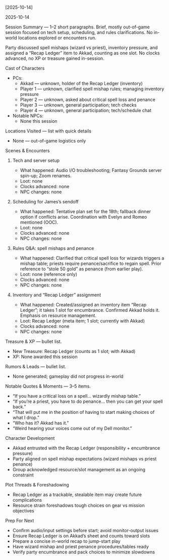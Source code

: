 [2025-10-14]

2025-10-14

Session Summary — 1–2 short paragraphs.
Brief, mostly out-of-game session focused on tech setup, scheduling, and rules clarifications. No in-world locations explored or encounters run.

Party discussed spell mishaps (wizard vs priest), inventory pressure, and assigned a “Recap Ledger” item to Akkad, counting as one slot. No clocks advanced, no XP or treasure gained in-session.

Cast of Characters
- PCs:
  - Akkad — unknown, holder of the Recap Ledger (inventory)
  - Player 1 — unknown, clarified spell mishap rules; managing inventory pressure
  - Player 2 — unknown, asked about critical spell loss and penance
  - Player 3 — unknown, general participation; tech checks
  - Player 4 — unknown, general participation; tech/schedule chat
- Notable NPCs:
  - None this session

Locations Visited — list with quick details
- None — out-of-game logistics only

Scenes & Encounters
1) Tech and server setup
   - What happened: Audio I/O troubleshooting; Fantasy Grounds server spin-up; Zoom renames.
   - Loot: none
   - Clocks advanced: none
   - NPC changes: none

2) Scheduling for James’s sendoff
   - What happened: Tentative plan set for the 18th; fallback dinner option if conflicts arise. Coordination with Evelyn and Romeo mentioned (OOC).
   - Loot: none
   - Clocks advanced: none
   - NPC changes: none

3) Rules Q&A: spell mishaps and penance
   - What happened: Clarified that critical spell loss for wizards triggers a mishap table; priests require penance/sacrifice to regain spell. Prior reference to “stole 50 gold” as penance (from earlier play).
   - Loot: none (reference only)
   - Clocks advanced: none
   - NPC changes: none

4) Inventory and “Recap Ledger” assignment
   - What happened: Created/assigned an inventory item “Recap Ledger”; it takes 1 slot for encumbrance. Confirmed Akkad holds it. Emphasis on resource management.
   - Loot: Recap Ledger (meta item; 1 slot; currently with Akkad)
   - Clocks advanced: none
   - NPC changes: none

Treasure & XP — bullet list.
- New Treasure: Recap Ledger (counts as 1 slot; with Akkad)
- XP: None awarded this session

Rumors & Leads — bullet list.
- None generated; gameplay did not progress in-world

Notable Quotes & Moments — 3–5 items.
- “If you have a critical loss on a spell… wizardly mishap table.”
- “If you’re a priest, you have to do penance… then you can get your spell back.”
- “That will put me in the position of having to start making choices of what I drop.”
- “Who has it? Akkad has it.”
- “Weird hearing your voices come out of my Dell monitor.”

Character Development
- Akkad entrusted with the Recap Ledger (responsibility + encumbrance pressure)
- Party aligned on spell mishap expectations (wizard mishaps vs priest penance)
- Group acknowledged resource/slot management as an ongoing constraint

Plot Threads & Foreshadowing
- Recap Ledger as a trackable, stealable item may create future complications
- Resource strain foreshadows tough choices on gear vs mission objectives

Prep For Next
- Confirm audio/input settings before start; avoid monitor-output issues
- Ensure Recap Ledger is on Akkad’s sheet and counts toward slots
- Prepare a concise in-world recap to jump-start play
- Have wizard mishap and priest penance procedures/tables ready
- Verify party encumbrance and pack choices to minimize slowdowns